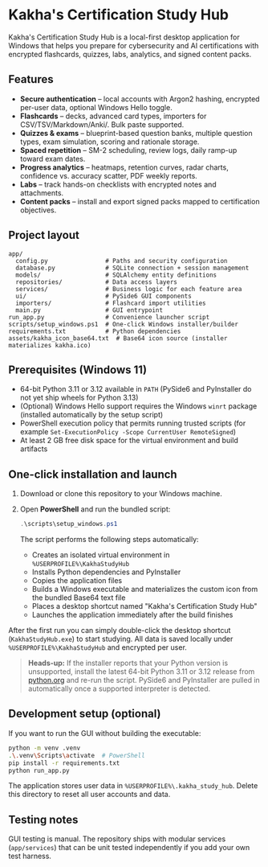 # Kakha's Certification Study Hub

Kakha's Certification Study Hub is a local-first desktop application for Windows that helps you prepare for cybersecurity and AI certifications with encrypted flashcards, quizzes, labs, analytics, and signed content packs.

## Features

- **Secure authentication** – local accounts with Argon2 hashing, encrypted per-user data, optional Windows Hello toggle.
- **Flashcards** – decks, advanced card types, importers for CSV/TSV/Markdown/Anki/. Bulk paste supported.
- **Quizzes & exams** – blueprint-based question banks, multiple question types, exam simulation, scoring and rationale storage.
- **Spaced repetition** – SM-2 scheduling, review logs, daily ramp-up toward exam dates.
- **Progress analytics** – heatmaps, retention curves, radar charts, confidence vs. accuracy scatter, PDF weekly reports.
- **Labs** – track hands-on checklists with encrypted notes and attachments.
- **Content packs** – install and export signed packs mapped to certification objectives.

## Project layout

```
app/
  config.py                # Paths and security configuration
  database.py              # SQLite connection + session management
  models/                  # SQLAlchemy entity definitions
  repositories/            # Data access layers
  services/                # Business logic for each feature area
  ui/                      # PySide6 GUI components
  importers/               # Flashcard import utilities
  main.py                  # GUI entrypoint
run_app.py                 # Convenience launcher script
scripts/setup_windows.ps1  # One-click Windows installer/builder
requirements.txt           # Python dependencies
assets/kakha_icon_base64.txt  # Base64 icon source (installer materializes kakha.ico)
```

## Prerequisites (Windows 11)

- 64-bit Python 3.11 or 3.12 available in `PATH` (PySide6 and PyInstaller do not yet ship wheels for Python 3.13)
- (Optional) Windows Hello support requires the Windows `winrt` package (installed automatically by the setup script)
- PowerShell execution policy that permits running trusted scripts (for example `Set-ExecutionPolicy -Scope CurrentUser RemoteSigned`)
- At least 2 GB free disk space for the virtual environment and build artifacts

## One-click installation and launch

1. Download or clone this repository to your Windows machine.
2. Open **PowerShell** and run the bundled script:

   ```powershell
   .\scripts\setup_windows.ps1
   ```

   The script performs the following steps automatically:

   - Creates an isolated virtual environment in `%USERPROFILE%\KakhaStudyHub`
   - Installs Python dependencies and PyInstaller
   - Copies the application files
   - Builds a Windows executable and materializes the custom icon from the bundled Base64 text file
   - Places a desktop shortcut named "Kakha's Certification Study Hub"
   - Launches the application immediately after the build finishes

After the first run you can simply double-click the desktop shortcut (`KakhaStudyHub.exe`) to start studying. All data is saved locally under `%USERPROFILE%\KakhaStudyHub` and encrypted per user.

> **Heads-up:** If the installer reports that your Python version is unsupported, install the latest 64-bit Python 3.11 or 3.12
> release from [python.org](https://www.python.org/downloads/windows/) and re-run the script. PySide6 and PyInstaller are pulled
> in automatically once a supported interpreter is detected.


## Development setup (optional)

If you want to run the GUI without building the executable:

```bash
python -m venv .venv
.\.venv\Scripts\activate  # PowerShell
pip install -r requirements.txt
python run_app.py
```

The application stores user data in `%USERPROFILE%\.kakha_study_hub`. Delete this directory to reset all user accounts and data.

## Testing notes

GUI testing is manual. The repository ships with modular services (`app/services`) that can be unit tested independently if you add your own test harness.
